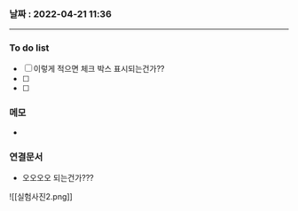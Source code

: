 ### 날짜 : 2022-04-21 11:36
---
### To do list
- [ ] 이렇게 적으면 체크 박스 표시되는건가??
- [ ] 
- [ ] 

### 메모
- 

### 연결문서


- 오오오오 되는건가???

![[실험사진2.png]]
